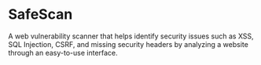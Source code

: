 # SafeScan
A web vulnerability scanner that helps identify security issues such as XSS, SQL Injection, CSRF, and missing security headers by analyzing a website through an easy-to-use interface. 

